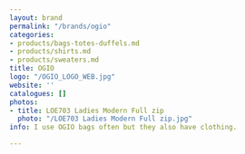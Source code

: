 ```yaml
---
layout: brand
permalink: "/brands/ogio"
categories:
- products/bags-totes-duffels.md
- products/shirts.md
- products/sweaters.md
title: OGIO
logo: "/OGIO_LOGO_WEB.jpg"
website: ''
catalogues: []
photos:
- title: LOE703 Ladies Modern Full zip
  photo: "/LOE703 Ladies Modern Full zip.jpg"
info: I use OGIO bags often but they also have clothing.

---
```

